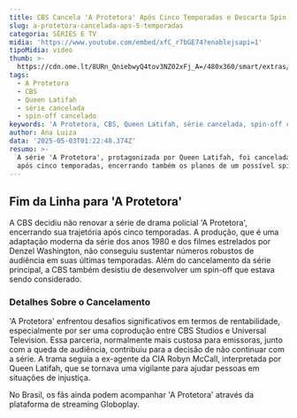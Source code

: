 ```yaml
---
title: CBS Cancela 'A Protetora' Após Cinco Temporadas e Descarta Spin-off
slug: a-protetora-cancelada-aps-5-temporadas
categoria: SÉRIES E TV
midia: 'https://www.youtube.com/embed/xfC_r7bGE74?enablejsapi=1'
tipoMidia: video
thumb: >-
  https://cdn.ome.lt/8URn_QniebwyQ4tov3NZ02xFj_A=/480x360/smart/extras/conteudos/Design_sem_nome_-_2025-05-02T214819.347.png
tags:
  - A Protetora
  - CBS
  - Queen Latifah
  - série cancelada
  - spin-off cancelado
keywords: 'A Protetora, CBS, Queen Latifah, série cancelada, spin-off cancelado'
author: Ana Luiza
data: '2025-05-03T01:22:48.374Z'
resumo: >-
  A série 'A Protetora', protagonizada por Queen Latifah, foi cancelada pela CBS
  após cinco temporadas, encerrando também os planos de um possível spin-off.
---
```


## Fim da Linha para 'A Protetora'

A CBS decidiu não renovar a série de drama policial 'A Protetora', encerrando sua trajetória após cinco temporadas. A produção, que é uma adaptação moderna da série dos anos 1980 e dos filmes estrelados por Denzel Washington, não conseguiu sustentar números robustos de audiência em suas últimas temporadas. Além do cancelamento da série principal, a CBS também desistiu de desenvolver um spin-off que estava sendo considerado.

### Detalhes Sobre o Cancelamento

'A Protetora' enfrentou desafios significativos em termos de rentabilidade, especialmente por ser uma coprodução entre CBS Studios e Universal Television. Essa parceria, normalmente mais custosa para emissoras, junto com a queda de audiência, contribuiu para a decisão de não continuar com a série. A trama seguia a ex-agente da CIA Robyn McCall, interpretada por Queen Latifah, que se tornava uma vigilante para ajudar pessoas em situações de injustiça.

No Brasil, os fãs ainda podem acompanhar 'A Protetora' através da plataforma de streaming Globoplay.
